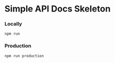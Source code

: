 # Simple API Docs Skeleton


### Locally
```
npm run
```

### Production
```
npm run production
```
